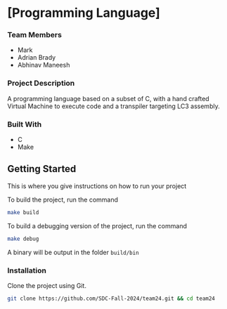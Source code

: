 # \[Programming Language\]

### Team Members
- Mark
- Adrian Brady
- Abhinav Maneesh

### Project Description
A programming language based on a subset of C, with a hand crafted Virtual Machine to execute code and a transpiler targeting LC3 assembly.

### Built With

* C
* Make

## Getting Started
This is where you give instructions on how to run your project

To build the project, run the command
```sh
make build
```

To build a debugging version of the project, run the command
```sh
make debug
```

A binary will be output in the folder `build/bin`

### Installation

Clone the project using Git.

```sh
git clone https://github.com/SDC-Fall-2024/team24.git && cd team24
```
